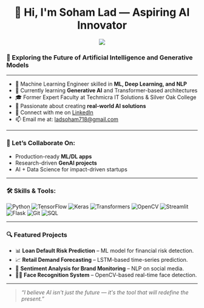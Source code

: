 <h1 align="center">👋 Hi, I'm Soham Lad — Aspiring AI Innovator</h1>

<p align="center">
  <img src=["https://i.pinimg.com/736x/b4/d1/7a/b4d17a3041602897cd7d4519a75f2ecb.jpg/">
</p>

### 🧠 Exploring the Future of Artificial Intelligence and Generative Models

---

- 🤖 Machine Learning Engineer skilled in **ML, Deep Learning, and NLP**
- 🧪 Currently learning **Generative AI** and Transformer-based architectures
- 🎓 Former Expert Faculty at Techmicra IT Solutions & Silver Oak College
- 🔬 Passionate about creating **real-world AI solutions**
- 🔗 Connect with me on [LinkedIn](https://www.linkedin.com/in/lad-soham/)
- 📫 Email me at: ladsoham718@gmail.com

---

### 🤝 Let’s Collaborate On:
- Production-ready **ML/DL apps**
- Research-driven **GenAI projects**
- AI + Data Science for impact-driven startups

---

### 🛠️ Skills & Tools:

![Python](https://img.shields.io/badge/-Python-black?style=flat&logo=python)
![TensorFlow](https://img.shields.io/badge/-TensorFlow-orange?style=flat&logo=tensorflow)
![Keras](https://img.shields.io/badge/-Keras-red?style=flat&logo=keras)
![Transformers](https://img.shields.io/badge/-Transformers-yellow?style=flat&logo=huggingface)
![OpenCV](https://img.shields.io/badge/-OpenCV-5C3EE8?style=flat&logo=opencv)
![Streamlit](https://img.shields.io/badge/-Streamlit-FF4B4B?style=flat&logo=streamlit)
![Flask](https://img.shields.io/badge/-Flask-black?style=flat&logo=flask)
![Git](https://img.shields.io/badge/-Git-F05032?style=flat&logo=git)
![SQL](https://img.shields.io/badge/-SQL-4479A1?style=flat&logo=mysql)

---

### 🔍 Featured Projects

- 📊 **Loan Default Risk Prediction** – ML model for financial risk detection.
- 📈 **Retail Demand Forecasting** – LSTM-based time-series prediction.
- 💬 **Sentiment Analysis for Brand Monitoring** – NLP on social media.
- 🧑‍💻 **Face Recognition System** – OpenCV-based real-time face detection.

---

> *“I believe AI isn't just the future — it's the tool that will redefine the present.”*
